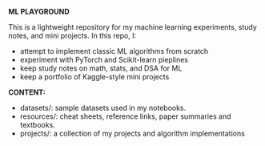 **ML PLAYGROUND**

This is a lightweight repository for my machine learning experiments, study notes, and mini projects.
In this repo, I:
- attempt to implement classic ML algorithms from scratch
- experiment with PyTorch and Scikit-learn pieplines
- keep study notes on math, stats, and DSA for ML
- keep a portfolio of Kaggle-style mini projects

**CONTENT:**
- datasets/: sample datasets used in my notebooks.
- resources/: cheat sheets, reference links, paper summaries and textbooks.
- projects/: a collection of my projects and algorithm implementations
